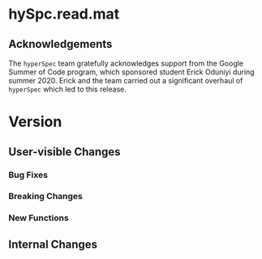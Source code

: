 # hySpc.read.mat

## Acknowledgements
The `hyperSpec` team gratefully acknowledges support from the Google Summer of Code program, which sponsored student Erick Oduniyi during summer 2020.
Erick and the team carried out a significant overhaul of `hyperSpec` which led to this release.

# Version

## User-visible Changes

### Bug Fixes
### Breaking Changes
### New Functions

## Internal Changes
